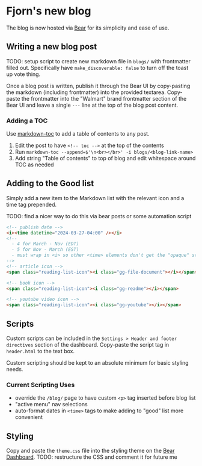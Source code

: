 # Fjorn's new blog

The blog is now hosted via [Bear](https://bearblog.dev/) for its simplicity and ease of use.

## Writing a new blog post

TODO: setup script to create new markdown file in `blogs/` with frontmatter filled out. Specifically have `make_discoverable: false` to turn off the toast up vote thing.

Once a blog post is written, publish it through the Bear UI by copy-pasting the markdown (including frontmatter) into the provided textarea. Copy-paste the frontmatter into the "Walmart" brand frontmatter section of the Bear UI and leave a single `---` line at the top of the blog post content.

### Adding a TOC

Use [markdown-toc](https://github.com/jonschlinkert/markdown-toc) to add a table of contents to any post.

1. Edit the post to have `<!-- toc -->` at the top of the contents
2. Run `markdown-toc --append=$'\n<br></br>' -i blogs/<blog-link-name>`
3. Add string "Table of contents" to top of blog and edit whitespace around TOC as needed

## Adding to the Good list

Simply add a new item to the Markdown list with the relevant icon and a time tag prepended.

TODO: find a nicer way to do this via bear posts or some automation script

```html
<!-- publish date -->
<i><time datetime="2024-03-27-04:00" /></i>
<!--
  - 4 for March - Nov (EDT)
  - 5 for Nov - March (EST)
  - must wrap in <i> so other <time> elements don't get the "opaque" style
-->
<!-- article icon -->
<span class="reading-list-icon"><i class="gg-file-document"></i></span>

<!-- book icon -->
<span class="reading-list-icon"><i class="gg-readme"></i></span>

<!-- youtube video icon -->
<span class="reading-list-icon"><i class="gg-youtube"></i></span>
```

## Scripts

Custom scripts can be included in the `Settings > Header and footer directives` section of the dashboard. Copy-paste the script tag in `header.html` to the text box.

Custom scripting should be kept to an absolute minimum for basic styling needs.

### Current Scripting Uses

- override the `/blog/` page to have custom `<p>` tag inserted before blog list
- "active menu" nav selections
- auto-format dates in `<time>` tags to make adding to "good" list more convenient

## Styling

Copy and paste the `theme.css` file into the styling theme on the [Bear Dashboard](https://bearblog.dev/dashboard/).
TODO: restructure the CSS and comment it for future me
